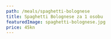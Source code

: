 ```yaml
---
path: /meals/spaghetti-bolognese
title: Spaghetti Bolognese za 1 osobu
featuredImage: spaghetti-bolognese.jpg
price: 45kn
---
```

